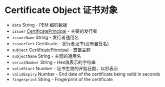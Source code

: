 # Certificate Object 证书对象

* `data` String - PEM 编码数据
* `issuer` [CertificatePrincipal](certificate-principal.md) - 主要的发行者
* `issuerName` String - 发行者通用名
* `issuerCert` Certificate - 发行者证书(没有自签名)
* `subject` [CertificatePrincipal](certificate-principal.md) - 首要主题
* `subjectName` String - 主题的通用名
* `serialNumber` String - Hex值表示的字符串
* `validStart` Number - 证书生效的开始日期，以秒表示
* `validExpiry` Number - End date of the certificate being valid in seconds
* `fingerprint` String - Fingerprint of the certificate